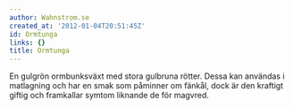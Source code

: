 ```yaml
---
author: Wahnstrom.se
created_at: '2012-01-04T20:51:45Z'
id: Ormtunga
links: {}
title: Ormtunga
---
```


En gulgrön ormbunksväxt med stora gulbruna rötter. Dessa kan användas i matlagning och har en smak
som påminner om fänkål, dock är den kraftigt giftig och framkallar symtom liknande de för magvred.